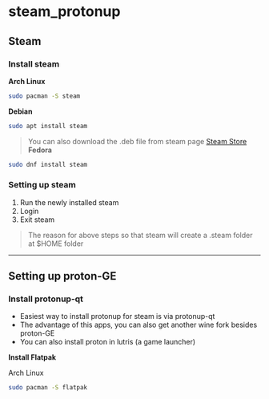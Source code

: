 # steam_protonup
## Steam
### Install steam
   **Arch Linux**
   ```bash
   sudo pacman -S steam
   ```
   **Debian**
   ```bash
   sudo apt install steam
   ```
   > You can also download the .deb file from steam page [Steam Store](https://store.steampowered.com/about/)
   **Fedora**
   ```bash
   sudo dnf install steam
   ```
### Setting up steam
1. Run the newly installed steam
2. Login
3. Exit steam
> The reason for above steps so that steam will create a .steam folder at $HOME folder
___
## Setting up proton-GE
### Install protonup-qt
- Easiest way to install protonup for steam is via protonup-qt
- The advantage of this apps, you can also get another wine fork besides proton-GE
- You can also install proton in lutris (a game launcher)

**Install Flatpak**

Arch Linux
```bash
sudo pacman -S flatpak
```

